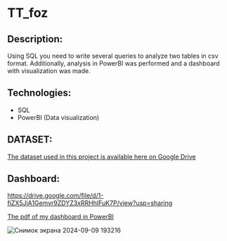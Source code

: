 # TT_foz
## Description:
Using SQL you need to write several queries to analyze two tables in csv format. Additionally, analysis in PowerBI was performed and a dashboard with visualization was made.
## Technologies:
   - SQL
  - PowerBI (Data visualization)

## DATASET: 
[The dataset used in this project is available here on Google Drive](https://drive.google.com/drive/folders/1ftQItR5FNFeLFO8h-VKyuG-eawel6toT?usp=sharing)

## Dashboard:

https://drive.google.com/file/d/1-fiZX5JjA1Gemvr9ZDYZ3xRRHhIFuK7P/view?usp=sharing

[The pdf of my dashboard in PowerBI](https://github.com/HellenOk/TT_foz/blob/main/tt_foz_pbi.pdf)

![Снимок экрана 2024-09-09 193216](https://github.com/user-attachments/assets/4ef2c937-04a7-4d3c-b609-db4dcf93592c)





